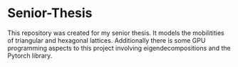 # Senior-Thesis
This repository was created for my senior thesis. It models the mobilitities of triangular and hexagonal lattices. Additionally there is some GPU programming aspects to this project involving eigendecompositions and the Pytorch library.
